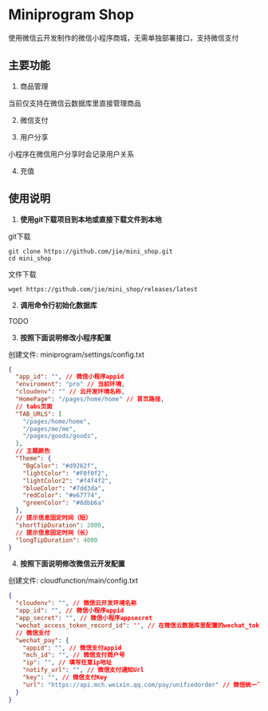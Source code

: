 # Miniprogram Shop

使用微信云开发制作的微信小程序商城，无需单独部署接口，支持微信支付

## 主要功能
1. 商品管理

当前仅支持在微信云数据库里直接管理商品

2. 微信支付

3. 用户分享

小程序在微信用户分享时会记录用户关系

4. 充值

## 使用说明

1. **使用git下载项目到本地或直接下载文件到本地**

git下载
```
git clone https://github.com/jie/mini_shop.git
cd mini_shop
```
文件下载
```
wget https://github.com/jie/mini_shop/releases/latest
```
2. **调用命令行初始化数据库**

TODO

3. **按照下面说明修改小程序配置**

创建文件: miniprogram/settings/config.txt
```json
{
  "app_id": "", // 微信小程序appid
  "enviroment": "pro" // 当前环境,
  "cloudenv": "" // 云开发环境名称,
  "HomePage": "/pages/home/home" // 首页路径,
  // tabs页面
  "TAB_URLS": [
    "/pages/home/home",
    "/pages/me/me",
    "/pages/goods/goods",
  ],
  // 主题颜色
  "Theme": {
    "BgColor": "#d9262f",
    "lightColor": "#F0f0f2",
    "lightColor2": "#f4f4f2",
    "blueColor": "#7dd3da",
    "redColor": "#e67774",
    "greenColor": "#8dbb6a"
  },
  // 提示信息固定时间（短）
  "shortTipDuration": 2000,
  // 提示信息固定时间（长）
  "longTipDuration": 4000
}
```

4. **按照下面说明修改微信云开发配置**

创建文件: cloudfunction/main/config.txt

```json
{
  "cloudenv": "", // 微信云开发环境名称
  "app_id": "", // 微信小程序appid
  "app_secret": "", // 微信小程序appsecret
  "wechat_access_token_record_id": '', // 在微信云数据库里配置的wechat_token表第一条记录的id
  // 微信支付
  "wechat_pay": {
    "appid": "", // 微信支付appid
    "mch_id": "", // 微信支付商户号
    "ip": "", // 填写任意ip地址
    "notify_url": "", // 微信支付通知Url
    "key": "", // 微信支付Key
    "url": "https://api.mch.weixin.qq.com/pay/unifiedorder" // 微信统一下单接口地址
  }
}
```
